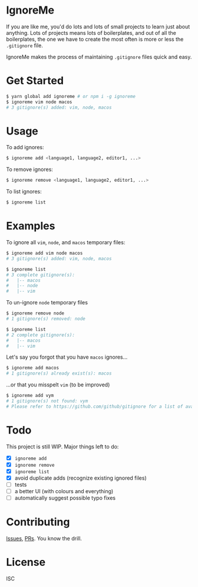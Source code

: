 # IgnoreMe

If you are like me, you'd do lots and lots of small projects to learn just about anything. Lots of projects means lots of boilerplates, and out of all the boilerplates, the one we have to create the most often is more or less the `.gitignore` file.

IgnoreMe makes the process of maintaining `.gitignore` files quick and easy.

# Get Started

```bash
$ yarn global add ignoreme # or npm i -g ignoreme
$ ignoreme vim node macos
# 3 gitignore(s) added: vim, node, macos
```

# Usage

To add ignores:
```bash
$ ignoreme add <language1, language2, editor1, ...>
```

To remove ignores:

```bash
$ ignoreme remove <language1, language2, editor1, ...>
```

To list ignores:

```bash
$ ignoreme list
```

# Examples

To ignore all `vim`, `node`, and `macos` temporary files:

```bash
$ ignoreme add vim node macos
# 3 gitignore(s) added: vim, node, macos

$ ignoreme list
# 3 complete gitignore(s):
#   |-- macos
#   |-- node
#   |-- vim
```

To un-ignore `node` temporary files

```bash
$ ignoreme remove node
# 1 gitignore(s) removed: node

$ ignoreme list
# 2 complete gitignore(s):
#   |-- macos
#   |-- vim
```

Let's say you forgot that you have `macos` ignores...

```bash
$ ignoreme add macos
# 1 gitignore(s) already exist(s): macos
```

...or that you misspelt `vim` (to be improved)

```bash
$ ignoreme add vym
# 1 gitignore(s) not found: vym
# Please refer to https://github.com/github/gitignore for a list of available gitignores
```

# Todo

This project is still WIP. Major things left to do:

- [x] `ignoreme add`
- [x] `ignoreme remove`
- [x] `ignoreme list`
- [x] avoid duplicate adds (recognize existing ignored files)
- [ ] tests
- [ ] a better UI (with colours and everything)
- [ ] automatically suggest possible typo fixes

# Contributing

[Issues](https://github.com/ben-z/ignoreme/issues), [PRs](https://github.com/ben-z/ignoreme/pulls). You know the drill.

# License

ISC

